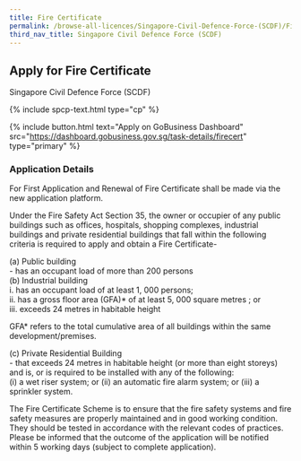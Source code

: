 ```yaml
---
title: Fire Certificate
permalink: /browse-all-licences/Singapore-Civil-Defence-Force-(SCDF)/Fire-Certificate
third_nav_title: Singapore Civil Defence Force (SCDF)
---
```


## Apply for Fire Certificate

Singapore Civil Defence Force (SCDF)

{% include spcp-text.html type="cp" %}

{% include button.html text="Apply on GoBusiness Dashboard" src="https://dashboard.gobusiness.gov.sg/task-details/firecert" type="primary" %}

<H3>Application Details</H3>

<p>For First Application and Renewal of Fire Certificate shall be made via the new application platform.</p>
<p>Under the Fire Safety Act Section 35, the owner or occupier of any public buildings such as offices, hospitals, shopping complexes, industrial buildings and private residential buildings that fall within the following criteria is required to apply and obtain a Fire Certificate-</p>
<p>(a) Public building<br />- has an occupant load of more than 200 persons<br />(b) Industrial building<br />i. has an occupant load of at least 1, 000 persons;<br />ii. has a gross floor area (GFA)* of at least 5, 000 square metres ; or<br />iii. exceeds 24 metres in habitable height</p>
<p>GFA* refers to the total cumulative area of all buildings within the same development/premises.</p>
<p>(c) Private Residential Building<br />- that exceeds 24 metres in habitable height (or more than eight storeys) and is, or is required to be installed with any of the following:<br />(i) a wet riser system; or (ii) an automatic fire alarm system; or (iii) a sprinkler system.</p>
<p>The Fire Certificate Scheme is to ensure that the fire safety systems and fire safety measures are properly maintained and in good working condition. They should be tested in accordance with the relevant codes of practices. Please be informed that the outcome of the application will be notified within 5 working days (subject to complete application).</p>

